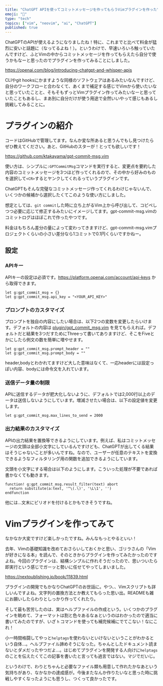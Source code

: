 ```yaml
---
title: "ChatGPT APIを使ってコミットメッセージを作ってもらうVimプラグインを作った"
emoji: "🎼"
type: "tech"
topics: ["vim", "neovim", "ai", "ChatGPT"]
published: true
---
```


ChatGPTのAPIが使えるようになりましたね！特に、これまでと比べて料金が猛烈に安いと話題に（なってるよね！）。というわけで、早速いろいろ触っていたんですけど、ふとVimの中からコミットメッセージを作ってもらえたら自分で使うかもなーと思ったのでプラグインを作ってみることにしました。

https://openai.com/blog/introducing-chatgpt-and-whisper-apis

CLIやgit hooksにかますような同様のソフトウェアはあるみたいなんですけど、自分のワークフローと合わなくて、あくまで補足する感じでVimから使いたいなと思っていたことと、そもそもずっとVimプラグイン作ってみたいなーと思っていたこともあるし、まあ別に自分だけが使う用途で全然いいやって感じもあるし挑戦してみることに。

# プラグインの紹介

コードはGitHubで管理してます。なんか変な所あると思うんでもし見つけたらぜひ教えてください。あと、GitHubのスターが！とっても欲しいです！

https://github.com/ktakayama/gpt-commit-msg.vim

使い方は、シンプルに`:GPTCommitMsg`コマンドを実行すると、変更点を要約した内容のコミットメッセージを3つほど作ってくれるので、その中から好みのものを選択して`<CR>`するとヤンクしてくれるっていうプラグインです。

ChatGPTもそんな完璧なコミットメッセージ作ってくれるわけじゃないんで、いくつかの候補から選択したくてこのような使い方にしました。

想定としては、`git commit`した時に立ち上がるVim上から呼び出して、コピペしつつ必要に応じて修正するみたいにイメージしてます。gpt-commit-msg.vimのコミットログはほぼこれで作ったやつです。

料金はもちろん差分の量によって変わってきますけど、gpt-commit-msg.vimプロジェクトくらいの小さい差分なら1コミットで0.1円くらいですかねー。

## 設定

### APIキー

APIキーの設定は必須です。https://platform.openai.com/account/api-keys から取得できます。

```vim
let g:gpt_commit_msg = {}
let g:gpt_commit_msg.api_key = "<YOUR_API_KEY>"
```

### プロンプトのカスタマイズ

プロンプトを独自の内容にしたい場合は、以下2つの変数を変更したらいけます。デフォルトの内容は [plugin/gpt_commit_msg.vim](https://github.com/ktakayama/gpt-commit-msg.vim/blob/main/plugin/gpt_commit_msg.vim) を見てもらえれば。デフォルトだと結果を3つだすためにThreeって書いてありますけど、そこをFiveとかにしたら例文の数を簡単に増やせます。

```vim
let g:gpt_commit_msg.prompt_header = ""
let g:gpt_commit_msg.prompt_body = ""
```

header,bodyとわかれてますけど大した意味はなくて、一応headerには設定っぽい内容、bodyには命令文を入れています。

### 送信データ量の制限

APIに送信するデータが肥大化しないように、デフォルトでは2,000行以上のデータは送信しないようにしています。増減させたい場合は、以下の設定値を変更します。

```vim
let g:gpt_commit_msg.max_lines_to_send = 2000
```

### 出力結果のカスタマイズ

APIの出力結果を置換等できるようにしています。例えば、私はコミットメッセージの文頭は全部小文字にしているんですけども、ChatGPTが出してくる結果はそうじゃないことが多いんですね。なので、ユーザーが任意のテキストを変換できるようなフィルタリング用の関数を追加できるようにしています。

文頭を小文字にする場合は以下のようにします。こういった処理が不要であれば書かなくても動きます。

```vim
function! g:gpt_commit_msg.result_filter(text) abort
  return substitute(a:text, '^\(.\)', '\L\1', '')
endfunction
```

他には…文末にピリオドを付けるとかもできそうですね。


# Vimプラグインを作ってみて

なかなか大変ですけど楽しかったですね。みんなもっとやるといい！

去年、Vimの基礎知識を改めておさらいしておくかと思い、ゴリラさんの「Vimが好きになる本」を読んで、そのときからプラグインを作ってみたかったのですよね。今回のプラグインは、結構シンプルに作れそうだったので、思いついたら即実行という感じでガーッと勢いに任せてやってしまいました。

https://nextpublishing.jp/book/11839.html

プラグインの開発でもかなりChatGPTのお世話に。やつ、、Vimスクリプトも詳しいんですよね。文字列の置換方法とか教えてもらった思い出。READMEも雑にお願いしたらわりとしっかり作ってくれたり。

そして最も苦労したのは、実はヘルプファイルの作成という。いくつかのプラグインを眺めて、フォーマットは割と色々あるなぁというのはわかったので適当に書いてみたのですが、いざ `h` コマンドを使っても補完候補にでてこない！なにこれ！

小一時間格闘してやっと`helptags`を使わないといけないということがわかるという自体…。ヘルプファイル諦めそうになった。ちゃんとしたドキュメント読まないとダメだったやつだよ…。はじめてプラグインを開発する人向けに`helptags`のことを伝えたくてこの記事を書いたと言っても過言ではない。マジでだいじ。

というわけで、わりとちゃんと必要なファイル類も用意して作れたかなあという気持ちがあり、なかなかの達成感が。今後またなんか作りたいなと思った時に挑戦しやすくなったようにも思うし、つくって良かったです。

